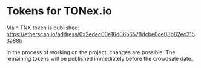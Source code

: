 # Tokens for TONex.io

Main TNX token is published: https://etherscan.io/address/0x2edec00e16d0656578dcbe0ce08b82ec3153a88b

In the process of working on the project, changes are possible. The remaining tokens will be published immediately before the crowdsale date.
